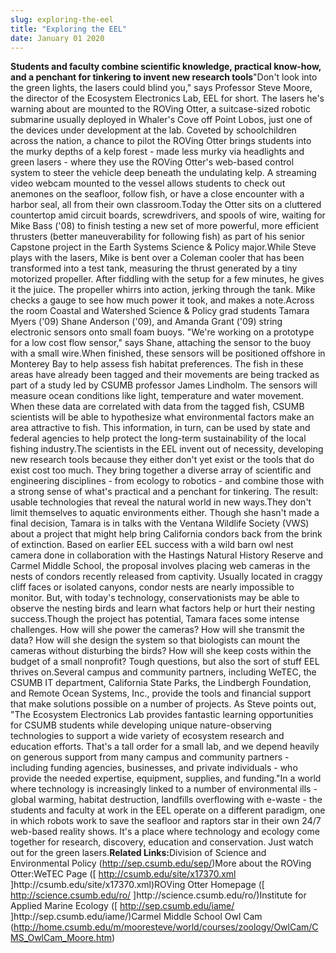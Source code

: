 ```yaml
---
slug: exploring-the-eel
title: "Exploring the EEL"
date: January 01 2020
---
```


<p><strong>Students and faculty combine scientific knowledge, practical know-how, and a penchant for tinkering to invent new research tools</strong>"Don't look into the green lights, the lasers could blind you," says Professor Steve Moore, the director of the Ecosystem Electronics Lab, EEL for short. The lasers he's warning about are mounted to the ROVing Otter, a suitcase-sized robotic submarine usually deployed in Whaler's Cove off Point Lobos, just one of the devices under development at the lab. Coveted by schoolchildren across the nation, a chance to pilot the ROVing Otter brings students into the murky depths of a kelp forest - made less murky via headlights and green lasers - where they use the ROVing Otter's web-based control system to steer the vehicle deep beneath the undulating kelp. A streaming video webcam mounted to the vessel allows students to check out anemones on the seafloor, follow fish, or have a close encounter with a harbor seal, all from their own classroom.Today the Otter sits on a cluttered countertop amid circuit boards, screwdrivers, and spools of wire, waiting for Mike Bass ('08) to finish testing a new set of more powerful, more efficient thrusters (better maneuverability for following fish) as part of his senior Capstone project in the Earth Systems Science &amp; Policy major.While Steve plays with the lasers, Mike is bent over a Coleman cooler that has been transformed into a test tank, measuring the thrust generated by a tiny motorized propeller. After fiddling with the setup for a few minutes, he gives it the juice. The propeller whirrs into action, jerking through the tank. Mike checks a gauge to see how much power it took, and makes a note.Across the room Coastal and Watershed Science &amp; Policy grad students Tamara Myers ('09) Shane Anderson ('09), and Amanda Grant ('09) string electronic sensors onto small foam buoys. "We're working on a prototype for a low cost flow sensor," says Shane, attaching the sensor to the buoy with a small wire.When finished, these sensors will be positioned offshore in Monterey Bay to help assess fish habitat preferences. The fish in these areas have already been tagged and their movements are being tracked as part of a study led by CSUMB professor James Lindholm. The sensors will measure ocean conditions like light, temperature and water movement. When these data are correlated with data from the tagged fish, CSUMB scientists will be able to hypothesize what environmental factors make an area attractive to fish. This information, in turn, can be used by state and federal agencies to help protect the long-term sustainability of the local fishing industry.The scientists in the EEL invent out of necessity, developing new research tools because they either don't yet exist or the tools that do exist cost too much. They bring together a diverse array of scientific and engineering disciplines - from ecology to robotics - and combine those with a strong sense of what's practical and a penchant for tinkering. The result: usable technologies that reveal the natural world in new ways.They don't limit themselves to aquatic environments either. Though she hasn't made a final decision, Tamara is in talks with the Ventana Wildlife Society (VWS) about a project that might help bring California condors back from the brink of extinction. Based on earlier EEL success with a wild barn owl nest camera done in collaboration with the Hastings Natural History Reserve and Carmel Middle School, the proposal involves placing web cameras in the nests of condors recently released from captivity. Usually located in craggy cliff faces or isolated canyons, condor nests are nearly impossible to monitor. But, with today's technology, conservationists may be able to observe the nesting birds and learn what factors help or hurt their nesting success.Though the project has potential, Tamara faces some intense challenges. How will she power the cameras? How will she transmit the data? How will she design the system so that biologists can mount the cameras without disturbing the birds? How will she keep costs within the budget of a small nonprofit? Tough questions, but also the sort of stuff EEL thrives on.Several campus and community partners, including WeTEC, the CSUMB IT department, California State Parks, the Lindbergh Foundation, and Remote Ocean Systems, Inc., provide the tools and financial support that make solutions possible on a number of projects. As Steve points out, "The Ecosystem Electronics Lab provides fantastic learning opportunities for CSUMB students while developing unique nature-observing technologies to support a wide variety of ecosystem research and education efforts. That's a tall order for a small lab, and we depend heavily on generous support from many campus and community partners - including funding agencies, businesses, and private individuals - who provide the needed expertise, equipment, supplies, and funding."In a world where technology is increasingly linked to a number of environmental ills - global warming, habitat destruction, landfills overflowing with e-waste - the students and faculty at work in the EEL operate on a different paradigm, one in which robots work to save the seafloor and raptors star in their own 24/7 web-based reality shows. It's a place where technology and ecology come together for research, discovery, education and conservation. Just watch out for the green lasers.<strong>Related Links:</strong>Division of Science and Environmental Policy (<a href="http://sep.csumb.edu/sep/">http://sep.csumb.edu/sep/</a>)More about the ROVing Otter:WeTEC Page ([ <a href="http://csumb.edu/site/x17370.xml">http://csumb.edu/site/x17370.xml</a> ]http://csumb.edu/site/x17370.xml)ROVing Otter Homepage ([ <a href="http://science.csumb.edu/ro/">http://science.csumb.edu/ro/</a> ]http://science.csumb.edu/ro/)Institute for Applied Marine Ecology ([ <a href="http://sep.csumb.edu/iame/">http://sep.csumb.edu/iame/</a> ]http://sep.csumb.edu/iame/)Carmel Middle School Owl Cam (<a href="http://home.csumb.edu/m/mooresteve/world/courses/zoology/OwlCam/CMS_OwlCam_Moore.htm">http://home.csumb.edu/m/mooresteve/world/courses/zoology/OwlCam/CMS_OwlCam_Moore.htm</a>)
</p>
